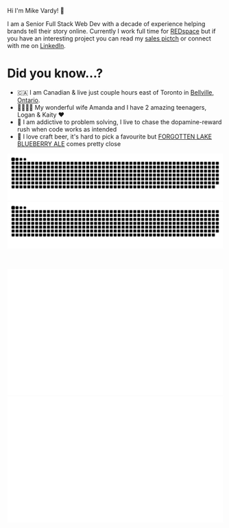 Hi I'm Mike Vardy! 👋 

I am a Senior Full Stack Web Dev with a decade of experience helping brands tell their story online. Currently I work full time for [REDspace](redspace.com) but if you have an interesting project you can read my [sales pictch](https://i-heart-php.github.io/me/) or connect with me on [LinkedIn](https://www.linkedin.com/in/mvardy/).

# Did you know…?

- 🇨🇦  I am Canadian & live just couple hours east of Toronto in [Bellville, Ontario](https://en.wikipedia.org/wiki/Belleville,_Ontario).
- 👨‍👩‍👧‍👦  My wonderful wife Amanda and I have 2 amazing teenagers, Logan & Kaity ❤️
- 🤔  I am addictive to problem solving, I live to chase the dopamine-reward rush when code works as intended
- 🍺  I love craft beer, it's hard to pick a favourite but [FORGOTTEN LAKE BLUEBERRY ALE](https://www.lowbrewco.com/forgotten-lake/) comes pretty close

![github contribution grid snake animation](https://raw.githubusercontent.com/mike-at-redspace/mike-at-redspace/output/github-contribution-grid-snake-dark.svg#gh-dark-mode-only)![github contribution grid snake animation](https://raw.githubusercontent.com/mike-at-redspace/mike-at-redspace/output/github-contribution-grid-snake.svg#gh-light-mode-only)

<br>

![](https://raw.githubusercontent.com/mike-at-redspace/github-stats-transparent/output/generated/overview.svg)
![](https://raw.githubusercontent.com/mike-at-redspace/github-stats-transparent/output/generated/languages.svg)
